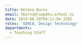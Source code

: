 ```yaml
---
title: Helena Burns
email: hburns@ruapehu.school.nz
date: 2019-08-10T04:11:04.328Z
roles: 'SENCO, Design Technology'
departments:
  - Teaching Staff
---
```



